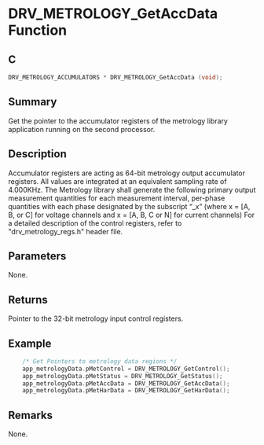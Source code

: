 # DRV_METROLOGY_GetAccData Function

## C

```c
DRV_METROLOGY_ACCUMULATORS * DRV_METROLOGY_GetAccData (void);
```

## Summary

Get the pointer to the accumulator registers of the metrology library application running on the second processor. 

## Description

Accumulator registers are acting as 64-bit metrology output accumulator registers.
All values are integrated at an equivalent sampling rate of 4.000KHz. The Metrology library shall
generate the following primary output measurement quantities for each measurement interval, per-phase quantities
with each phase designated by the subscript “_x” (where x = [A, B, or C] for voltage channels and x = [A, B, C or N]
for current channels)
For a detailed description of the control registers, refer to "drv_metrology_regs.h" header file.

## Parameters

None.

## Returns

Pointer to the 32-bit metrology input control registers.

## Example

```c
    /* Get Pointers to metrology data regions */
    app_metrologyData.pMetControl = DRV_METROLOGY_GetControl();
    app_metrologyData.pMetStatus = DRV_METROLOGY_GetStatus();
    app_metrologyData.pMetAccData = DRV_METROLOGY_GetAccData();
    app_metrologyData.pMetHarData = DRV_METROLOGY_GetHarData();
```

## Remarks

None.

